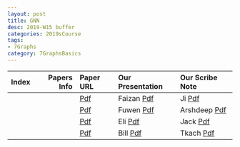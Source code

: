 ```yaml
---
layout: post
title: GNN   
desc: 2019-W15 buffer
categories: 2019sCourse
tags:
- 7Graphs
category: 7GraphsBasics
---
```



| Index | Papers Info | Paper URL| Our Presentation |Our Scribe Note |
| -----: | -------------------------------: | :----- | :----- | :----- | 
|  |      | [Pdf]() | Faizan [Pdf]() | Ji [Pdf]() | 
|  |      | [Pdf]() | Fuwen [Pdf]() | Arshdeep [Pdf]() | 
|  |      | [Pdf]() | Eli [Pdf]() | Jack [Pdf]() | 
|  |      | [Pdf]() | Bill [Pdf]() | Tkach [Pdf]() | 
